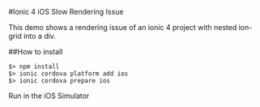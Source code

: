 #Ionic 4 iOS Slow Rendering Issue 

This demo shows a rendering issue of an ionic 4 project with nested ion-grid into a div.

##How to install

```
$> npm install
$> ionic cordova platform add ios
$> ionic cordova prepare ios
```

Run in the iOS Simulator
